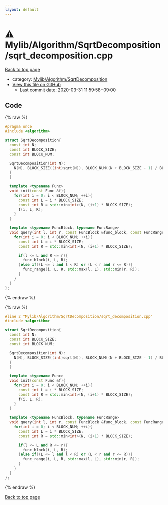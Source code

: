 ```yaml
---
layout: default
---
```


<!-- mathjax config similar to math.stackexchange -->
<script type="text/javascript" async
  src="https://cdnjs.cloudflare.com/ajax/libs/mathjax/2.7.5/MathJax.js?config=TeX-MML-AM_CHTML">
</script>
<script type="text/x-mathjax-config">
  MathJax.Hub.Config({
    TeX: { equationNumbers: { autoNumber: "AMS" }},
    tex2jax: {
      inlineMath: [ ['$','$'] ],
      processEscapes: true
    },
    "HTML-CSS": { matchFontHeight: false },
    displayAlign: "left",
    displayIndent: "2em"
  });
</script>

<script type="text/javascript" src="https://cdnjs.cloudflare.com/ajax/libs/jquery/3.4.1/jquery.min.js"></script>
<script src="https://cdn.jsdelivr.net/npm/jquery-balloon-js@1.1.2/jquery.balloon.min.js" integrity="sha256-ZEYs9VrgAeNuPvs15E39OsyOJaIkXEEt10fzxJ20+2I=" crossorigin="anonymous"></script>
<script type="text/javascript" src="../../../../assets/js/copy-button.js"></script>
<link rel="stylesheet" href="../../../../assets/css/copy-button.css" />


# :warning: Mylib/Algorithm/SqrtDecomposition/sqrt_decomposition.cpp

<a href="../../../../index.html">Back to top page</a>

* category: <a href="../../../../index.html#c78b3868045887a7ae97845e4050078a">Mylib/Algorithm/SqrtDecomposition</a>
* <a href="{{ site.github.repository_url }}/blob/master/Mylib/Algorithm/SqrtDecomposition/sqrt_decomposition.cpp">View this file on GitHub</a>
    - Last commit date: 2020-03-31 11:59:58+09:00




## Code

<a id="unbundled"></a>
{% raw %}
```cpp
#pragma once
#include <algorithm>

struct SqrtDecomposition{
  const int N;
  const int BLOCK_SIZE;
  const int BLOCK_NUM;

  SqrtDecomposition(int N):
    N(N), BLOCK_SIZE((int)sqrt(N)), BLOCK_NUM((N + BLOCK_SIZE - 1) / BLOCK_SIZE)
  {
  }

  template <typename Func>
  void init(const Func &f){
    for(int i = 0; i < BLOCK_NUM; ++i){
      const int L = i * BLOCK_SIZE;
      const int R = std::min<int>(N, (i+1) * BLOCK_SIZE);
      f(i, L, R);
    }
  }

  template <typename FuncBlock, typename FuncRange>
  void query(int l, int r, const FuncBlock &func_block, const FuncRange &func_range){ // [l, r)
    for(int i = 0; i < BLOCK_NUM; ++i){
      const int L = i * BLOCK_SIZE;
      const int R = std::min<int>(N, (i+1) * BLOCK_SIZE);

      if(l <= L and R <= r){
        func_block(i, L, R);
      }else if((L <= l and l < R) or (L < r and r <= R)){
        func_range(i, L, R, std::max(l, L), std::min(r, R));
      }
    }
  }
};

```
{% endraw %}

<a id="bundled"></a>
{% raw %}
```cpp
#line 2 "Mylib/Algorithm/SqrtDecomposition/sqrt_decomposition.cpp"
#include <algorithm>

struct SqrtDecomposition{
  const int N;
  const int BLOCK_SIZE;
  const int BLOCK_NUM;

  SqrtDecomposition(int N):
    N(N), BLOCK_SIZE((int)sqrt(N)), BLOCK_NUM((N + BLOCK_SIZE - 1) / BLOCK_SIZE)
  {
  }

  template <typename Func>
  void init(const Func &f){
    for(int i = 0; i < BLOCK_NUM; ++i){
      const int L = i * BLOCK_SIZE;
      const int R = std::min<int>(N, (i+1) * BLOCK_SIZE);
      f(i, L, R);
    }
  }

  template <typename FuncBlock, typename FuncRange>
  void query(int l, int r, const FuncBlock &func_block, const FuncRange &func_range){ // [l, r)
    for(int i = 0; i < BLOCK_NUM; ++i){
      const int L = i * BLOCK_SIZE;
      const int R = std::min<int>(N, (i+1) * BLOCK_SIZE);

      if(l <= L and R <= r){
        func_block(i, L, R);
      }else if((L <= l and l < R) or (L < r and r <= R)){
        func_range(i, L, R, std::max(l, L), std::min(r, R));
      }
    }
  }
};

```
{% endraw %}

<a href="../../../../index.html">Back to top page</a>

